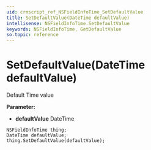 ```yaml
---
uid: crmscript_ref_NSFieldInfoTime_SetDefaultValue
title: SetDefaultValue(DateTime defaultValue)
intellisense: NSFieldInfoTime.SetDefaultValue
keywords: NSFieldInfoTime, GetDefaultValue
so.topic: reference
---
```


# SetDefaultValue(DateTime defaultValue)

Default Time value

**Parameter:** 
 - **defaultValue** DateTime

```crmscript
NSFieldInfoTime thing;
DateTime defaultValue;
thing.SetDefaultValue(defaultValue);
```

